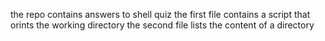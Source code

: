 the repo contains answers to shell quiz
the first file contains a script that orints the working directory
the second file lists the content of a directory
